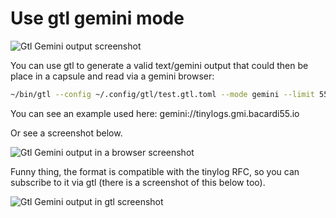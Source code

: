 # Use gtl gemini mode

![Gtl Gemini output screenshot](docs/images/gtl_gmi_screenshot.png)

You can use gtl to generate a valid text/gemini output that could then be place in a capsule and read via a gemini browser:

```bash
~/bin/gtl --config ~/.config/gtl/test.gtl.toml --mode gemini --limit 55
```

You can see an example used here:
gemini://tinylogs.gmi.bacardi55.io

Or see a screenshot below.

![Gtl Gemini output in a browser screenshot](docs/images/gtl_gmi_screenshot_browser.png)

Funny thing, the format is compatible with the tinylog RFC, so you can subscribe to it via gtl (there is a screenshot of this below too).

![Gtl Gemini output in gtl screenshot](docs/images/gtl_gmi_screenshot_gtl.png)
